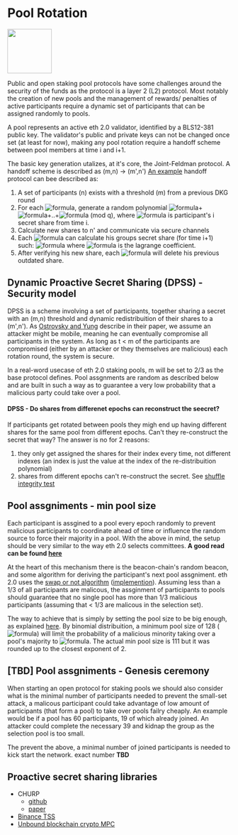 # Pool Rotation
[<img src="https://www.bloxstaking.com/wp-content/uploads/2020/04/Blox-Staking_logo_blue.png" width="100">](https://www.bloxstaking.com/)


Public and open staking pool protocols have some challenges around the security of the funds as the protocol is a layer 2 (L2) protocol.
Most notably the creation of new pools and the management of rewards/ penalties of active participants require a dynamic set of participants that can be assigned randomly to pools.

A pool represents an active eth 2.0 validator, identified by a BLS12-381 public key. 
The validator's public and private keys can not be changed once set (at least for now), making any pool rotation require a handoff scheme between pool members at time i and i+1.

The basic key generation utalizes, at it's core, the Joint-Feldman protocol.
A handoff scheme is described as (m,n) -> (m',n')
[An example](https://www.cs.columbia.edu/~wing/publications/Wong-Wing02b.pdf) handoff protocol can bee described as:
1. A set of participants (n) exists with a threshold (m) from a previous DKG round
2. For each ![formula](https://render.githubusercontent.com/render/math?math={i}\in{n}), generate a random polynomial ![formula](https://render.githubusercontent.com/render/math?math=F(x)=c_{i_0})+![formula](https://render.githubusercontent.com/render/math?math=c'_{i_1}X)+..+![formula](https://render.githubusercontent.com/render/math?math=c_{i_(m'-1)}X^(m'-1)) (mod q), where ![formula](https://render.githubusercontent.com/render/math?math=c_{i_0}) is participant's i secret share from time i.
3. Calculate new shares to n' and communicate via secure channels
4. Each ![formula](https://render.githubusercontent.com/render/math?math={i}\in{n'}) can calculate his groups secret share (for time i+1) such: ![formula](https://render.githubusercontent.com/render/math?math=\sum_{1}^{n'}b_i*s'_{i_j}) where ![formula](https://render.githubusercontent.com/render/math?math=b_i) is the lagrange coefficient.
5. After verifying his new share, each ![formula](https://render.githubusercontent.com/render/math?math={i}\in{n'}) will delete his previous outdated share.

## Dynamic Proactive Secret Sharing (DPSS) - Security model
DPSS is a scheme involving a set of participants, together sharing a secret with an (m,n) threshold and dynamic redistribuition of their shares to a (m',n').
As [Ostrovsky and Yung](http://web.cs.ucla.edu/~rafail/PUBLIC/189.pdf) describe in their paper, we assume an attacker might be mobile, meaning he can eventually compromise all participants in the system. As long as t < m of the participants are compromised (either by an attacker or they themselves are malicious) each rotation round, the system is secure.

In a real-word usecase of eth 2.0 staking pools, m will be set to 2/3 as the base protocol defines.
Pool assgnments are random as described below and are built in such a way as to guarantee a very low probability that a malicious party could take over a pool.

#### DPSS - Do shares from differenet epochs can reconstruct the seecret?
If participants get rotated between pools they migh end up having different shares for the same pool from different epochs. Can't they re-construct the secret that way? 
The answer is no for 2 reasons:
1) they only get assigned the shares for their index every time, not different indexes (an index is just the value at the index of the re-distribuition polynomial)
2) shares from different epochs can't re-construct the secret. See [shuffle integrity test](https://github.com/bloxapp/eth2-staking-pools-research/blob/master/go_minimal_pool/crypto/shuffle_integrity_test.go)

## Pool assgniments - min pool size
Each participant is assgined to a pool every epoch randomly to prevent malicious participants to coordinate ahead of time or influence the random source to force their majority in a pool.
With the above in mind, the setup should be very similar to the way eth 2.0 selects committees.
**A good read can be found [here](https://notes.ethereum.org/@vbuterin/rkhCgQteN?type=view#Why-32-ETH-validator-sizes)**

At the heart of this mechanism there is the beacon-chain's random beacon, and some algorithm for deriving the participant's next pool assgniment. eth 2.0 uses the [swap or not algorithm](https://link.springer.com/content/pdf/10.1007%2F978-3-642-32009-5_1.pdf) ([implemention](https://link.springer.com/content/pdf/10.1007%2F978-3-642-32009-5_1.pdf)).
Assuming less than a 1/3 of all participants are malicous, the assginment of participants to pools should guarantee that no single pool has more than 1/3 malicious participants (assuming that < 1/3 are malicous in the selection set).

The way to achieve that is simply by setting the pool size to be big enough, as explained [here](https://notes.ethereum.org/@vbuterin/rkhCgQteN?type=view#Why-32-ETH-validator-sizes).
By binomial distribuition, a minimum pool size of 128 (![formula](https://render.githubusercontent.com/render/math?math=2^7)) will limit the probability of a malicious minority taking over a pool's majority to ![formula](https://render.githubusercontent.com/render/math?math=5.55*10^-15). The actual min pool size is 111 but it was rounded up to the closest exponent of 2.

## [TBD] Pool assgniments - Genesis ceremony
When starting an open protocol for staking pools we should also consider what is the minimal number of participants needed to prevent the small-set attack, a malicous participant could take advantage of low amount of participants (that form a pool) to take over pools failry cheaply. An example would be if a pool has 60 participants, 19 of which already joined. An attacker could complete the necessary 39 and kidnap the group as the selection pool is too small.

The prevent the above, a minimal number of joined participants is needed to kick start the network. exact number **TBD**

## Proactive secret sharing libraries
* CHURP
	* [github](https://github.com/CHURPTeam/CHURP)
	* [paper](https://eprint.iacr.org/2019/017.pdf) 
* [Binance TSS](https://github.com/binance-chain/tss-lib)
* [Unbound blockchain crypto MPC](https://github.com/unbound-tech/blockchain-crypto-mpc)